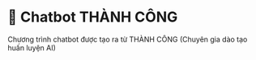 # 💬 Chatbot THÀNH CÔNG

Chương trình chatbot được tạo ra từ THÀNH CÔNG (Chuyên gia dào tạo huấn luyện AI)


